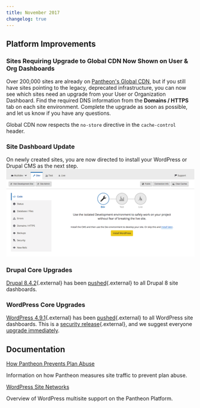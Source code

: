 ```yaml
---
title: November 2017
changelog: true
---
```

## Platform Improvements
### Sites Requiring Upgrade to Global CDN Now Shown on User & Org Dashboards
Over 200,000 sites are already on [Pantheon's Global CDN](/docs/global-cdn/), but if you still have sites pointing to the legacy, deprecated infrastructure, you can now see which sites need an upgrade from your User or Organization Dashboard. Find the required DNS information from the **Domains / HTTPS** tab on each site environment. Complete the upgrade as soon as possible, and let us know if you have any questions.

Global CDN now respects the `no-store` directive in the `cache-control` header.

### Site Dashboard Update
On newly created sites, you are now directed to install your WordPress or Drupal CMS as the next step.
![Install WordPress or Drupal](/source/docs/assets/images/dashboard/install-cms.png)

### Drupal Core Upgrades
[Drupal 8.4.2](https://www.drupal.org/project/drupal/releases/8.4.2){.external} has been [pushed](https://github.com/pantheon-systems/drops-8/pull/196){.external} to all Drupal 8 site dashboards.

### WordPress Core Upgrades
[WordPress 4.9.1](https://codex.wordpress.org/Version_4.9.1){.external} has been [pushed](https://github.com/pantheon-systems/WordPress/pull/144){.external} to all WordPress site dashboards. This is a [security release](https://status.pantheon.io/incidents/ml7yn6xj8ffl){.external}, and we suggest everyone [upgrade immediately](/docs/upstream-updates/).

## Documentation

[How Pantheon Prevents Plan Abuse](/docs/preventing-plan-abuse/)

Information on how Pantheon measures site traffic to prevent plan abuse.

[WordPress Site Networks](/docs/guides/multisite/)

Overview of WordPress multisite support on the Pantheon Platform.

